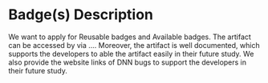 # Badge(s) Description
We want to apply for Reusable badges and Available badges. The artifact can be accessed by via .... Moreover, the artifact is well documented, which supports the developers to able the artifact easily in their future study. We also provide the website links of DNN bugs to support the developers in their future study. 